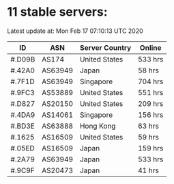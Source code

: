 # 11 stable servers:

Latest update at: Mon Feb 17 07:10:13 UTC 2020

| ID | ASN | Server Country | Online |
| -- | --- | -------------- | ------ |
| #.D09B | AS174 | United States | 533 hrs |
| #.42A0 | AS63949 | Japan | 58 hrs |
| #.7F1D | AS63949 | Singapore | 704 hrs |
| #.9FC3 | AS53889 | United States | 551 hrs |
| #.D827 | AS20150 | United States | 209 hrs |
| #.4DA9 | AS14061 | Singapore | 156 hrs |
| #.BD3E | AS63888 | Hong Kong | 63 hrs |
| #.1625 | AS16509 | United States | 59 hrs |
| #.05ED | AS16509 | Japan | 159 hrs |
| #.2A79 | AS63949 | Japan | 533 hrs |
| #.9C9F | AS20473 | Japan | 41 hrs |

